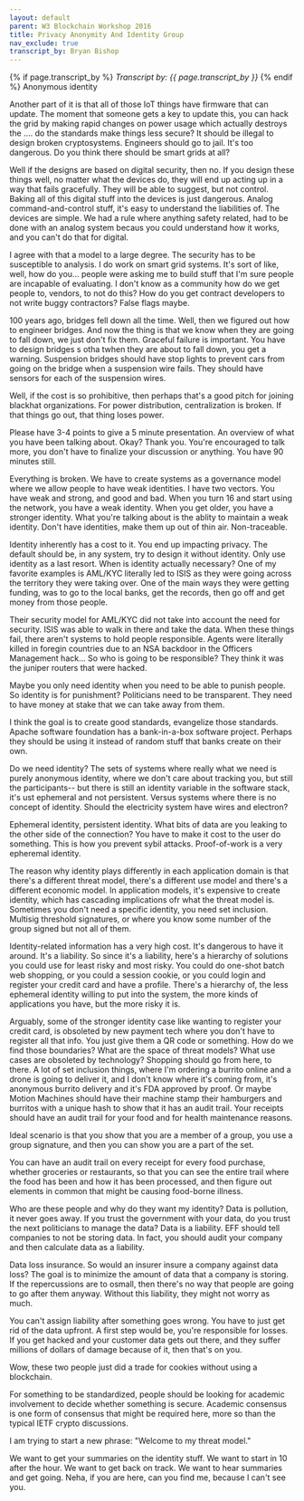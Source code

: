 ```yaml
---
layout: default
parent: W3 Blockchain Workshop 2016
title: Privacy Anonymity And Identity Group
nav_exclude: true
transcript_by: Bryan Bishop
---
```


{% if page.transcript_by %} <i>Transcript by:
{{ page.transcript_by }}</i> {% endif %} Anonymous identity

Another part of it is that all of those IoT things have firmware that
can update. The moment that someone gets a key to update this, you can
hack the grid by making rapid changes on power usage which actually
destroys the .... do the standards make things less secure? It should be
illegal to design broken cryptosystems. Engineers should go to jail.
It's too dangerous. Do you think there should be smart grids at all?

Well if the designs are based on digital security, then no. If you
design these things well, no matter what the devices do, they will end
up acting up in a way that fails gracefully. They will be able to
suggest, but not control. Baking all of this digital stuff into the
devices is just dangerous. Analog command-and-control stuff, it's easy
to understand the liabilities of. The devices are simple. We had a rule
where anything safety related, had to be done with an analog system
becaus you could understand how it works, and you can't do that for
digital.

I agree with that a model to a large degree. The security has to be
susceptible to analysis. I do work on smart grid systems. It's sort of
like, well, how do you... people were asking me to build stuff that I'm
sure people are incapable of evaluating. I don't know as a community how
do we get people to, vendors, to not do this? How do you get contract
developers to not write buggy contractors? False flags maybe.

100 years ago, bridges fell down all the time. Well, then we figured out
how to engineer bridges. And now the thing is that we know when they are
going to fall down, we just don't fix them. Graceful failure is
important. You have to design bridges s otha twhen they are about to
fall down, you get a warning. Suspension bridges should have stop lights
to prevent cars from going on the bridge when a suspension wire fails.
They should have sensors for each of the suspension wires.

Well, if the cost is so prohibitive, then perhaps that's a good pitch
for joining blackhat organizations. For power distribution,
centralization is broken. If that things go out, that thing loses power.

Please have 3-4 points to give a 5 minute presentation. An overview of
what you have been talking about. Okay? Thank you. You're encouraged to
talk more, you don't have to finalize your discussion or anything. You
have 90 minutes still.

Everything is broken. We have to create systems as a governance model
where we allow people to have weak identities. I have two vectors. You
have weak and strong, and good and bad. When you turn 16 and start using
the network, you have a weak identity. When you get older, you have a
stronger identity. What you're talking about is the ablity to maintain a
weak identity. Don't have identities, make them up out of thin air.
Non-traceable.

Identity inherently has a cost to it. You end up impacting privacy. The
default should be, in any system, try to design it without identity.
Only use identity as a last resort. When is identity actually necessary?
One of my favorite examples is AML/KYC literally led to ISIS as they
were going across the territory they were taking over. One of the main
ways they were getting funding, was to go to the local banks, get the
records, then go off and get money from those people.

Their security model for AML/KYC did not take into account the need for
security. ISIS was able to walk in there and take the data. When these
things fail, there aren't systems to hold people responsible. Agents
were literally killed in foregin countries due to an NSA backdoor in the
Officers Management hack... So who is going to be responsible? They
think it was the juniper routers that were hacked.

Maybe you only need identity when you need to be able to punish people.
So identity is for punishment? Politicians need to be transparent. They
need to have money at stake that we can take away from them.

I think the goal is to create good standards, evangelize those
standards. Apache software foundation has a bank-in-a-box software
project. Perhaps they should be using it instead of random stuff that
banks create on their own.

Do we need identity? The sets of systems where really what we need is
purely anonymous identity, where we don't care about tracking you, but
still the participants-- but there is still an identity variable in the
software stack, it's ust ephemeral and not persistent. Versus systems
where there is no concept of identity. Should the electricity system
have wires and electron?

Ephemeral identity, persistent identity. What bits of data are you
leaking to the other side of the connection? You have to make it cost to
the user do something. This is how you prevent sybil attacks.
Proof-of-work is a very epheremal identity.

The reason why identity plays differently in each application domain is
that there's a different threat model, there's a different use model and
there's a different economic model. In application models, it's
expensive to create identity, which has cascading implications ofr what
the threat model is. Sometimes you don't need a specific identity, you
need set inclusion. Multisig threshold signatures, or where you know
some number of the group signed but not all of them.

Identity-related information has a very high cost. It's dangerous to
have it around. It's a liability. So since it's a liability, here's a
hierarchy of solutions you could use for least risky and most risky. You
could do one-shot batch web shopping, or you could a session cookie, or
you could login and register your credit card and have a profile.
There's a hierarchy of, the less ephemeral identity willing to put into
the system, the more kinds of applications you have, but the more risky
it is.

Arguably, some of the stronger identity case like wanting to register
your credit card, is obsoleted by new payment tech where you don't have
to register all that info. You just give them a QR code or something.
How do we find those boundaries? What are the space of threat models?
What use cases are obsoleted by technology? Shopping should go from
here, to there. A lot of set inclusion things, where I'm ordering a
burrito online and a drone is going to deliver it, and I don't know
where it's coming from, it's anonymous burrito delivery and it's FDA
approved by proof. Or maybe Motion Machines should have their machine
stamp their hamburgers and burritos with a unique hash to show that it
has an audit trail. Your receipts should have an audit trail for your
food and for health maintenance reasons.

Ideal scenario is that you show that you are a member of a group, you
use a group signature, and then you can show you are a part of the set.

You can have an audit trail on every receipt for every food purchase,
whether groceries or restaurants, so that you can see the entire trail
where the food has been and how it has been processed, and then figure
out elements in common that might be causing food-borne illness.

Who are these people and why do they want my identity? Data is
pollution, it never goes away. If you trust the government with your
data, do you trust the next politicians to manage the data? Data is a
liability. EFF should tell companies to not be storing data. In fact,
you should audit your company and then calculate data as a liability.

Data loss insurance. So would an insurer insure a company against data
loss? The goal is to minimize the amount of data that a company is
storing. If the repercussions are to osmall, then there's no way that
people are going to go after them anyway. Without this liability, they
might not worry as much.

You can't assign liability after something goes wrong. You have to just
get rid of the data upfront. A first step would be, you're responsible
for losses. If you get hacked and your customer data gets out there, and
they suffer millions of dollars of damage because of it, then that's on
you.

Wow, these two people just did a trade for cookies without using a
blockchain.

For something to be standardized, people should be looking for academic
involvement to decide whether something is secure. Academic consensus is
one form of consensus that might be required here, more so than the
typical IETF crypto discussions.

I am trying to start a new phrase: "Welcome to my threat model."

We want to get your summaries on the identity stuff. We want to start in
10 after the hour. We want to get back on track. We want to hear
summaries and get going. Neha, if you are here, can you find me, because
I can't see you.
